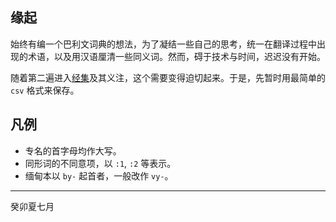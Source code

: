## 缘起

始终有编一个巴利文词典的想法，为了凝结一些自己的思考，统一在翻译过程中出现的术语，以及用汉语厘清一些同义词。然而，碍于技术与时间，迟迟没有开始。

随着第二遍进入[经集](https://ehipassa.org/khuddaka/suttanipata/)及其义注，这个需要变得迫切起来。于是，先暂时用最简单的 `csv` 格式来保存。

## 凡例

- 专名的首字母均作大写。
- 同形词的不同意项，以 `:1`, `:2` 等表示。
- 缅甸本以 `by-` 起首者，一般改作 `vy-`。

---

癸卯夏七月